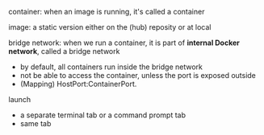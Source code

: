 container: when an image is running, it's called a container

image: a static version either on the (hub) reposity or at local

bridge network: when we run a container, it is part of **internal Docker network**, called a bridge network
- by default, all containers run inside the bridge network
- not be able to access the container, unless the port is exposed outside
- (Mapping) HostPort:ContainerPort. 

launch
- a separate terminal tab or a command prompt tab
- same tab
